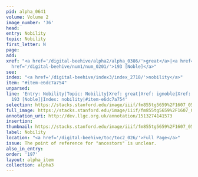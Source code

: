 ```yaml
---
pid: alpha_0641
volume: Volume 2
image_number: '36'
head: 
entry: Nobility
topic: Nobility
first_letter: N
page: 
add: 
xref: "<a href='/digital-beehive/alpha2/alpha_0386/'>great</a>|<a href='/digital-beehive/alpha3/alpha_0452/'>ignoble</a>|ancestors|<a
  href='/digital-beehive/num1/num_0201/'>193 [Noble]</a>"
see: 
index: "<a href='/digital-beehive/index3/index_2718/'>nobility</a>"
item: "#item-e6dc7a754"
unparsed: 
line: 'Entry: Nobility|Topic: Nobility|Xref: great|Xref: ignoble|Xref: ancestors|Xref:
  193 [Noble]|Index: nobility|#item-e6dc7a754'
selection: https://stacks.stanford.edu/image/iiif/fm855tg5659%2F1607_0503/814,2089,2930,430/full/0/default.jpg
full_image: https://stacks.stanford.edu/image/iiif/fm855tg5659%2F1607_0503/full/full/0/default.jpg
annotation_uri: http://dev.llgc.org.uk/annotation/1513274141573
insertion: 
thumbnail: https://stacks.stanford.edu/image/iiif/fm855tg5659%2F1607_0503/814,2089,600,180/250,/0/default.jpg
label: Nobility
location: "<a href='/digital-beehive/toc/toc2_026/'>Full Page</a>"
issue: The point of reference for "ancestors" is unclear.
also_in_entry: 
order: '197'
layout: alpha_item
collection: alpha3
---
```

